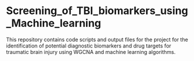 # Screening_of_TBI_biomarkers_using_Machine_learning
This repository contains code scripts and output files for the project for the identification of potential diagnostic biomarkers and drug targets for traumatic brain injury using WGCNA and machine learning algorithms.
